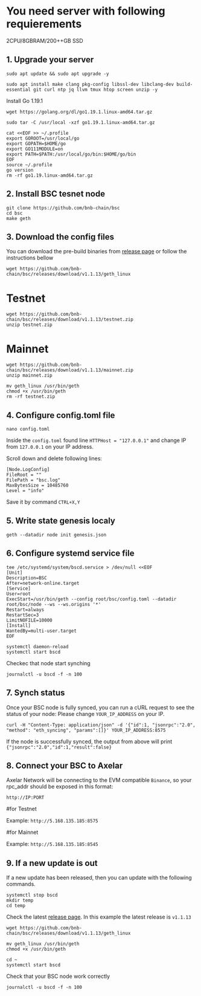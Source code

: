 # You need server with following requierements

2CPU/8GBRAM/200++GB SSD

## 1. Upgrade your server
```
sudo apt update && sudo apt upgrade -y
```
```
sudo apt install make clang pkg-config libssl-dev libclang-dev build-essential git curl ntp jq llvm tmux htop screen unzip -y
```
Install Go 1.19.1
```
wget https://golang.org/dl/go1.19.1.linux-amd64.tar.gz
```
```
sudo tar -C /usr/local -xzf go1.19.1.linux-amd64.tar.gz
```
```
cat <<EOF >> ~/.profile
export GOROOT=/usr/local/go
export GOPATH=$HOME/go
export GO111MODULE=on
export PATH=$PATH:/usr/local/go/bin:$HOME/go/bin
EOF
source ~/.profile
go version
rm -rf go1.19.linux-amd64.tar.gz
```
## 2. Install BSC tesnet node
```
git clone https://github.com/bnb-chain/bsc
cd bsc
make geth
```
## 3. Download the config files

You can download the pre-build binaries from [release page](https://github.com/bnb-chain/bsc/releases/latest) or follow the instructions bellow
```
wget https://github.com/bnb-chain/bsc/releases/download/v1.1.13/geth_linux
```
 # Testnet
```
wget https://github.com/bnb-chain/bsc/releases/download/v1.1.13/testnet.zip
unzip testnet.zip
```
 # Mainnet
```
wget https://github.com/bnb-chain/bsc/releases/download/v1.1.13/mainnet.zip
unzip mainnet.zip
```
```
mv geth_linux /usr/bin/geth
chmod +x /usr/bin/geth
rm -rf testnet.zip
```
## 4. Configure config.toml file
```
nano config.toml
```
Inside the ``config.toml`` found line ``HTTPHost = "127.0.0.1"`` and change IP from ``127.0.0.1`` on your IP address.

Scroll down and delete following lines:
```
[Node.LogConfig]
FileRoot = ""
FilePath = "bsc.log"
MaxBytesSize = 10485760
Level = "info"
```
Save it by command ``CTRL+X,Y``

## 5. Write state genesis localy
```
geth --datadir node init genesis.json
```
## 6. Configure systemd service file
```
tee /etc/systemd/system/bscd.service > /dev/null <<EOF
[Unit]
Description=BSC
After=network-online.target
[Service]
User=root
ExecStart=/usr/bin/geth --config root/bsc/config.toml --datadir root/bsc/node --ws --ws.origins '*'
Restart=always
RestartSec=3
LimitNOFILE=10000
[Install]
WantedBy=multi-user.target
EOF
```
```
systemctl daemon-reload
systemctl start bscd
```
Checkec that node start synching
```
journalctl -u bscd -f -n 100
```
## 7. Synch status

Once your BSC node is fully synced, you can run a cURL request to see the status of your node: Please change ``YOUR_IP_ADDRESS`` on your IP.
```
curl -H "Content-Type: application/json" -d '{"id":1, "jsonrpc":"2.0", "method": "eth_syncing", "params":[]}' YOUR_IP_ADDRESS:8575
```
If the node is successfully synced, the output from above will print ``{"jsonrpc":"2.0","id":1,"result":false}``

## 8. Connect your BSC to Axelar

Axelar Network will be connecting to the EVM compatible ``Binance``, so your rpc_addr should be exposed in this format:

``http://IP:PORT``

#for Testnet

Example: ``http://5.168.135.185:8575``


#for Mainnet

Example: ``http://5.168.135.185:8545``

## 9. If a new update is out
If a new update has been released, then you can update with the following commands.
```
systemctl stop bscd
mkdir temp
cd temp
```
Check the latest [release page](https://github.com/bnb-chain/bsc/releases/latest). In this example the latest release is `v1.1.13`
```
wget https://github.com/bnb-chain/bsc/releases/download/v1.1.13/geth_linux
```
```
mv geth_linux /usr/bin/geth
chmod +x /usr/bin/geth
```
```
cd ~
systemctl start bscd
```
Check that your BSC node work correctly
```
journalctl -u bscd -f -n 100
```
